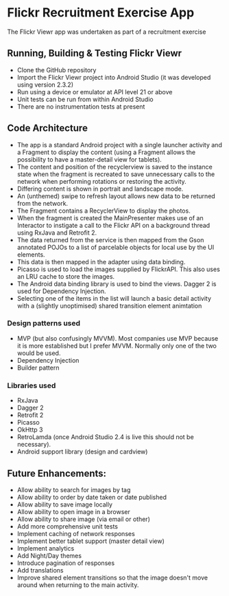 # Flickr Recruitment Exercise App
The Flickr Viewr app was undertaken as part of a recruitment exercise
## Running, Building & Testing Flickr Viewr
 - Clone the GitHub repository
 - Import the Flickr Viewr project into Android Studio (it was developed using version 2.3.2)
 - Run using a device or emulator at API level 21 or above
 - Unit tests can be run from within Android Studio
 - There are no instrumentation tests at present
## Code Architecture
 - The app is a standard Android project with a single launcher activity and a Fragment to display the content (using a Fragment allows the possibility to have a master-detail view for tablets).
 - The content and position of the recyclerview is saved to the instance state when the fragment is recreated to save unnecessary calls to the network when performing rotations or restoring the activity.
 - Differing content is shown in portrait and landscape mode.
 - An (unthemed) swipe to refresh layout allows new data to be returned from the network.
 - The Fragment contains a RecyclerView to display the photos. 
 - When the fragment is created the MainPresenter makes use of an Interactor to instigate a call to the Flickr API on a background thread using RxJava and Retrofit 2. 
 - The data returned from the service is then mapped from the Gson annotated POJOs to a list of parcelable objects for local use by the UI elements.
 - This data is then mapped in the adapter using data binding.
 - Picasso is used to load the images supplied by FlickrAPI. This also uses an LRU cache to store the images. 
 - The Android data binding library is used to bind the views. Dagger 2 is used for Dependency Injection.
 - Selecting one of the items in the list will launch a basic detail activity with a (slightly unoptimised) shared transition element animtation
### Design patterns used
 - MVP (but also confusingly MVVM). Most companies use MVP because it is more established but I prefer MVVM. Normally only one of the two would be used.
 - Dependency Injection
 - Builder pattern
### Libraries used
 - RxJava
 - Dagger 2
 - Retrofit 2
 - Picasso
 - OkHttp 3
 - RetroLamda (once Android Studio 2.4 is live this should not be necessary).
 - Android support library (design and cardview)
 
## Future Enhancements:
 - Allow ability to search for images by tag
 - Allow ability to order by date taken or date published
 - Allow ability to save image locally
 - Allow ability to open image in a browser
 - Allow ability to share image (via email or other)
 - Add more comprehensive unit tests
 - Implement caching of network responses
 - Implement better tablet support (master detail view)
 - Implement analytics
 - Add Night/Day themes
 - Introduce pagination of responses
 - Add translations
 - Improve shared element transitions so that the image doesn't move around when returning to the main activity.
